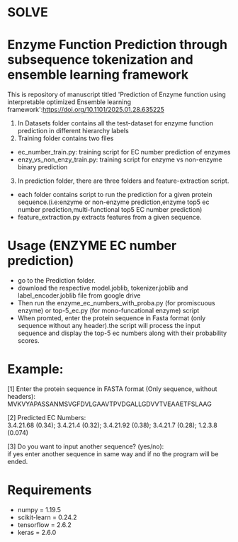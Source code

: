 # SOLVE
# Enzyme Function Prediction through subsequence tokenization and ensemble learning framework
This is repository of manuscript titled 'Prediction of Enzyme function using interpretable optimized Ensemble learning framework':https://doi.org/10.1101/2025.01.28.635225

1. In Datasets folder contains all the test-dataset for enzyme function prediction in different hierarchy labels
2. Training folder contains two files 
- ec_number_train.py: training script for EC number prediction of enzymes
- enzy_vs_non_enzy_train.py: training script for enzyme vs non-enzyme binary prediction
3. In prediction folder, there are three folders and feature-extraction script.
- each folder contains script to run the prediction for a given protein sequence.(i.e:enzyme or non-enzyme prediction,enzyme top5 ec number prediction,multi-functional top5 EC number prediction)
- feature_extraction.py extracts features from a given sequence.

# Usage (ENZYME EC number prediction)
- go to the Prediction folder.
- download the respective model.joblib, tokenizer.joblib and label_encoder.joblib file from google drive
- Then run the enzyme_ec_numbers_with_proba.py (for promiscuous enzyme) or top-5_ec.py (for mono-funcational enzyme) script
- When promted, enter the protein sequence in Fasta format (only sequence without any header).the script will process the input sequence and display the top-5 ec numbers along with their probability scores.
# Example:
[1] Enter the protein sequence in FASTA format (Only sequence, without headers):  
    MVKVYAPASSANMSVGFDVLGAAVTPVDGALLGDVVTVEAAETFSLAAG 
    
[2] Predicted EC Numbers:  
    3.4.21.68 (0.34); 3.4.21.4 (0.32); 3.4.21.92 (0.38); 3.4.21.7 (0.28); 1.2.3.8 (0.074)
    
[3] Do you want to input another sequence? (yes/no):  
    if yes enter another sequence in same way and if no the program will be ended.
# Requirements
- numpy        = 1.19.5
- scikit-learn = 0.24.2
- tensorflow   = 2.6.2
- keras        = 2.6.0
